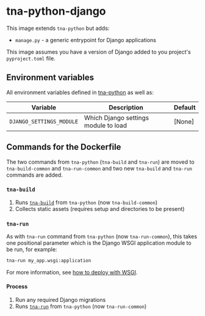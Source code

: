 # tna-python-django

This image extends `tna-python` but adds:

- `manage.py` - a generic entrypoint for Django applications

This image assumes you have a version of Django added to you project's `pyproject.toml` file.

## Environment variables

All environment variables defined in [tna-python](../tna-python/README.md) as well as:

| Variable                  | Description                                 | Default                     |
| ------------------------- | ------------------------------------------- | --------------------------- |
| `DJANGO_SETTINGS_MODULE`  | Which Django settings module to load        | [None]                      |

## Commands for the Dockerfile

The two commands from `tna-python` (`tna-build` and `tna-run`) are moved to `tna-build-common` and `tna-run-common` and two new `tna-build` and `tna-run` commands are added.

### `tna-build`

1. Runs [`tna-build`](../tna-python/README.md#tna-build) from `tna-python` (now `tna-build-common`)
1. Collects static assets (requires setup and directories to be present)

### `tna-run`

As with `tna-run` command from `tna-python` (now `tna-run-common`), this takes one positional parameter which is the Django WSGI application module to be run, for example:

```sh
tna-run my_app.wsgi:application
```

For more information, see [how to deploy with WSGI](https://docs.djangoproject.com/en/4.2/howto/deployment/wsgi/).

#### Process

1. Run any required Django migrations
1. Runs [`tna-run`](../tna-python/README.md#tna-run) from `tna-python` (now `tna-run-common`)
